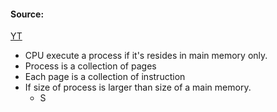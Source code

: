 #### Source:
[YT](https://www.youtube.com/watch?v=3CC7WOwDjac&list=PLXj4XH7LcRfDrdQuJTHIPmKMpa7eYVaPm&index=60)

* CPU execute a process if it's resides in main memory only.
* Process is a collection of pages
* Each page is a collection of instruction
* If size of process is larger than size of a main memory.
	* S